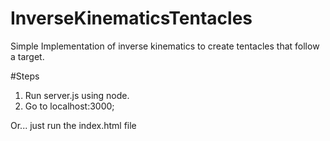 # InverseKinematicsTentacles
Simple Implementation of inverse kinematics to create tentacles that follow a target.

#Steps
1. Run server.js using node.
2. Go to localhost:3000;

Or... just run the index.html file
